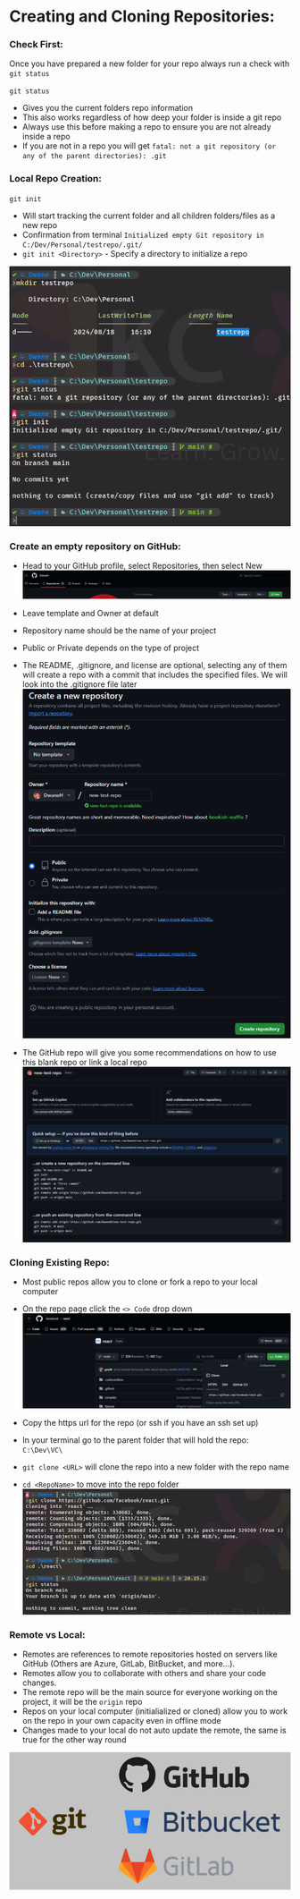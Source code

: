 
# Creating and Cloning Repositories:

### Check First:
Once you have prepared a new folder for your repo always run a check with `git status`

`git status`
- Gives you the current folders repo information
- This also works regardless of how deep your folder is inside a git repo
- Always use this before making a repo to ensure you are not already inside a repo
- If you are not in a repo you will get `fatal: not a git repository (or any of the parent directories): .git`

### Local Repo Creation:
`git init`
- Will start tracking the current folder and all children folders/files as a new repo
- Confirmation from terminal `Initialized empty Git repository in C:/Dev/Personal/testrepo/.git/`
- `git init <Directory>` - Specify a directory to initialize a repo  

<kbd>![git-init](../images/git-init.png)</kbd>

### Create an empty repository on GitHub:
- Head to your GitHub profile, select Repositories, then select New  
<kbd>![github-new](../images/github-new.png)</kbd>

- Leave template and Owner at default
- Repository name should be the name of your project
- Public or Private depends on the type of project
- The README, .gitignore, and license are optional, selecting any of them will create a repo with a commit that includes the specified files. We will look into the .gitignore file later  
<kbd>![github-create](../images/github-create.png)</kbd>

- The GitHub repo will give you some recommendations on how to use this blank repo or link a local repo  
<kbd>![github-recommendations](../images/github-recommendations.png)</kbd>

### Cloning Existing Repo:
- Most public repos allow you to clone or fork a repo to your local computer
- On the repo page click the `<> Code` drop down
<kbd>![github-clone](../images/github-clone.png)</kbd>

- Copy the https url for the repo (or ssh if you have an ssh set up)
- In your terminal go to the parent folder that will hold the repo: `C:\Dev\VC\`
- `git clone <URL>` will clone the repo into a new folder with the repo name
- `cd <RepoName>` to move into the repo folder  
<kbd>![github-clone2](../images/github-clone2.png)</kbd>

### Remote vs Local:
- Remotes are references to remote repositories hosted on servers like GitHub (Others are Azure, GitLab, BitBucket, and more...).
- Remotes allow you to collaborate with others and share your code changes.
- The remote repo will be the main source for everyone working on the project, it will be the `origin` repo
- Repos on your local computer (initialialized or cloned) allow you to work on the repo in your own capacity even in offline mode
- Changes made to your local do not auto update the remote, the same is true for the other way round  

<kbd>![git-remotes](../images/git-remotes.png)</kbd>
